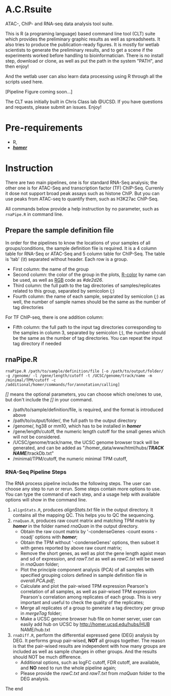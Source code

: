 # A.C.Rsuite
ATAC-, ChIP- and RNA-seq data analysis tool suite.

This is R (a programing language) based command line tool (CLT) suite which provides the preliminary graphic results as well as spreadsheets. It also tries to produce the publication-ready figures.
It is mostly for wetlab scientists to generate the preliminary results, and to get a scene if the experiments worked before handling to bioinformatician.
There is no install step, download or clone, as well as put the path in the system "PATH", and then enjoy!

And the wetlab user can also learn data processing using R through all the scripts used here.  

[Pipeline Figure coming soon...]

The CLT was initially built in Chris Class lab @UCSD. If you have questions and requests, please submit an issues. Enjoy!
# Pre-requirements
  - R,
  - [***homer***](http://homer.ucsd.edu)

# Instruction
There are two main pipelines, one is for standard RNA-Seq analysis; the other one is for ATAC-Seq and transcription factor (TF) ChIP-Seq. Currenly it dose not support broad peak assays such as histone ChIP. But you can use peaks from ATAC-seq to quantify them, such as H3K27ac ChIP-Seq.

All commands below provide a help instruction by no parameter, such as `rnaPipe.R` in command line.

## Prepare the sample definition file
In order for the pipelines to know the locations of your samples of all groups/conditions, the sample definition file is required. It is a 4 column table for RNA-Seq or ATAC-Seq and 5 column table for ChIP-Seq. The table is 'tab' (*\t*) separated without header. Each row is a group.

- First column: the name of the group
- Second column: the color of the group in the plots, [R-color](http://www.stat.columbia.edu/~tzheng/files/Rcolor.pdf) by name can be used, as well as [RGB](https://colorbrewer2.org/) code as *#de2d26*.
- Third column: the full path to the tag directories of samples/replicates related to this group, separated by semicolon (*;*)
- Fourth column: the name of each sample, separated by semicolon (*;*) as well, the number of sample names should be the same as the number of tag directories

For TF ChIP-seq, there is one addition column:
- Fifth column: the full path to the input tag directories corresponding to the samples in column 3, separated by semicolon (*;*), the number should be the same as the number of tag directories. You can repeat the input tag directory if needed

## rnaPipe.R
```
rnaPipe.R /path/to/sample/definition/file [-o /path/to/output/folder/ -g /genome/ -l /gene/length/cutoff -t /UCSC/genome/track/name -m /minimal/TPM/cutoff -c /additional/homer/commands/for/annotation/calling]
```
*[]* means the optional parameters, you can choose which one/ones to use, but don't include the *[]* in your command.
- /path/to/sample/definition/file, is required, and the format is introduced above
- /path/to/output/folder/, the full path to the output directory
- /genome/, hg38 or mm10, which has to be installed in ***homer***
- /gene/length/cutoff, the numeric length cutoff for the small genes which will not be considered.
- /UCSC/genome/track/name, the UCSC genome browser track will be generated, and can be added as "/homer_data/www/html/hubs/***TRACK NAME***/trackDb.txt"
- /minimal/TPM/cutoff, the numeric minimal TPM cutoff,

### RNA-Seq Pipeline Steps
The RNA process pipeline includes the following steps. The user can choose any step to run or rerun. Some steps contain more options to use. You can type the command of each step, and a usage help with available options will show in the command line.

1. `alignStats.R`, produces *alignStats.txt* file in the output directory. It contains all the mapping QC. This helps you to QC the sequencing.
2. `rnaQuan.R`, produces raw count matrix and matching TPM matrix by ***homer*** in the folder named *rnaQuan* in the output directory.
    - Obtain the raw count matrix by '-condenseGenes -count exons -noadj' options with ***homer***;
    - Obtain the TPM without '-condenseGenes' options, then subset it with genes reported by above raw count matrix;
    - Remove the short genes, as well as plot the gene length agaist mean and sd of expression, and *rawT.txt* as well as *rawC.txt* will be saved in *rnaQuan* folder;
    - Plot the principle component analysis (PCA) of all samples with specified grouping colors defined in sample definition file in *overall.PCA.pdf*;
    - Calculate and plot the pair-wised TPM expression Pearson's correlation of all samples, as well as pair-wised TPM expression Pearson's correlation among replicates of each group. This is very important and useful to check the quality of the replicates;
    - Merge all replicates of a group to generate a tag directory per group in *mergeTag* folder;
    - Make a UCSC genome browser hub file on homer server, user can easily add hub on UCSC by <div style="display: inline">http://homer.ucsd.edu/hubs/HUB NAME/hub.txt</div>
3. `rnaDiff.R`, perform the differential expressed gene (DEG) analysis by DEG. It performs group pair-wised, **NOT** all groups together. The reason is that the pair-wised results are independent with how many groups are included as well as sample changes in other groups. And the results should NOT be much difference.
    - Additional options, such as logFC cutoff, FDR cutoff, are available, and **NO** need to run the whole pipeline again;
    - Please provide the *rawC.txt* and *rawT.txt* from *rnaQuan* folder to the DEG analysis.














The end
